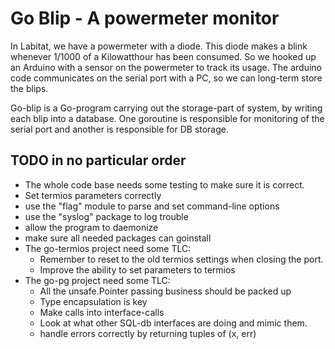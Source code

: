 # Go Blip - A powermeter monitor

In Labitat, we have a powermeter with a diode. This diode makes a blink whenever 1/1000 of a Kilowatthour has been consumed. So we hooked up an Arduino with a sensor on the powermeter to track its usage. The arduino code communicates on the serial port with a PC, so we can long-term store the blips.

Go-blip is a Go-program carrying out the storage-part of system, by writing each blip into a database. One goroutine is responsible for monitoring of the serial port and another is responsible for DB storage.

## TODO in no particular order

  * The whole code base needs some testing to make sure it is correct.
  * Set termios parameters correctly
  * use the "flag" module to parse and set command-line options
  * use the "syslog" package to log trouble
  * allow the program to daemonize
  * make sure all needed packages can goinstall
  * The go-termios project need some TLC:
     * Remember to reset to the old termios settings when closing the port.
     * Improve the ability to set parameters to termios
  * The go-pg project need some TLC:
     * All the unsafe.Pointer passing business should be packed up
     * Type encapsulation is key
     * Make calls into interface-calls
     * Look at what other SQL-db interfaces are doing and mimic them.
     * handle errors correctly by returning tuples of (x, err)
